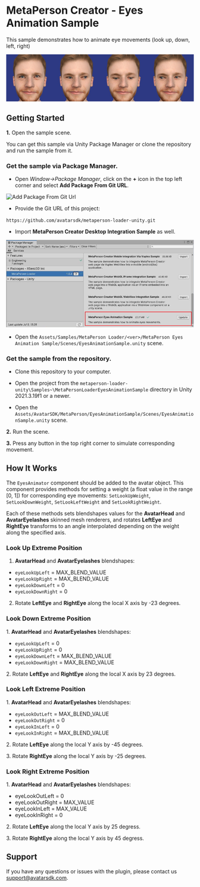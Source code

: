 # MetaPerson Creator - Eyes Animation Sample

This sample demonstrates how to animate eye movements (look up, down, left, right)

![Eyes Movements](./Images/eyes_movements.jpg "Eyes Movements")

## Getting Started
**1\.** Open the sample scene. 

You can get this sample via Unity Package Manager or clone the repository and run the sample from it.

### Get the sample via Package Manager.

 * Open *Window->Package Manager*, click on the **+** icon in the top left corner and select **Add Package From Git URL**.
 
![Add Package From Git Url](./Images/add_package_from_git_url.jpg "Add Package From Git Url")

 * Provide the Git URL of this project:

`https://github.com/avatarsdk/metaperson-loader-unity.git`

 * Import **MetaPerson Creator Desktop Integration Sample** as well.

![Import Sample](./Images/import_eyes_animation_sample.jpg "Import Sample")

 * Open the `Assets/Samples/MetaPerson Loader/<ver>/MetaPerson Eyes Animation Sample/Scenes/EyesAnimationSample.unity` scene.

### Get the sample from the repository.

 * Clone this repository to your computer.

 * Open the project from the `metaperson-loader-unity\Samples~\MetaPersonLoaderEyesAnimationSample` directory in Unity 2021.3.19f1 or a newer.

 * Open the `Assets/AvatarSDK/MetaPerson/EyesAnimationSample/Scenes/EyesAnimationSample.unity` scene.

**2\.** Run the scene.

**3\.** Press any button in the top right corner to simulate corresponding movement.  

## How It Works

The `EyesAnimator` component should be added to the avatar object. This component provides methods for setting a weight (a float value in the range [0, 1]) for corresponding eye movements:
`SetLookUpWeight`, `SetLookDownWeight`, `SetLookLeftWeight` and `SetLookRightWeight`.

Each of these methods sets blendshapes values for the **AvatarHead** and **AvatarEyelashes** skinned mesh renderers, and rotates **LeftEye** and **RightEye** transforms to an angle interpolated depending on the weight along the specified axis.

### Look Up Extreme Position

1. **AvatarHead** and **AvatarEyelashes** blendshapes:
  * `eyeLookUpLeft` = MAX_BLEND_VALUE
  * `eyeLookUpRight` = MAX_BLEND_VALUE
  * `eyeLookDownLeft` = 0
  * `eyeLookDownRight` = 0
  
2. Rotate **LeftEye** and **RightEye** along the local X axis by -23 degrees.

### Look Down Extreme Position

1\. **AvatarHead** and **AvatarEyelashes** blendshapes:
  * `eyeLookUpLeft` = 0
  * `eyeLookUpRight` = 0
  * `eyeLookDownLeft` = MAX_BLEND_VALUE
  * `eyeLookDownRight` = MAX_BLEND_VALUE
  
2\. Rotate **LeftEye** and **RightEye** along the local X axis by 23 degrees.

### Look Left Extreme Position

1\. **AvatarHead** and **AvatarEyelashes** blendshapes:
  * `eyeLookOutLeft` = MAX_BLEND_VALUE
  * `eyeLookOutRight` = 0
  * `eyeLookInLeft` = 0
  * `eyeLookInRight` = MAX_BLEND_VALUE
  
2\. Rotate **LeftEye** along the local Y axis by -45 degrees.

3\. Rotate **RightEye** along the local Y axis by -25 degrees.

### Look Right Extreme Position

1\. **AvatarHead** and **AvatarEyelashes** blendshapes:
  * eyeLookOutLeft = 0
  * eyeLookOutRight = MAX_VALUE
  * eyeLookInLeft = MAX_VALUE
  * eyeLookInRight = 0
  
2\. Rotate **LeftEye** along the local Y axis by 25 degress.

3\. Rotate **RightEye** along the local Y axis by 45 degress.
 

## Support
If you have any questions or issues with the plugin, please contact us <support@avatarsdk.com>.
